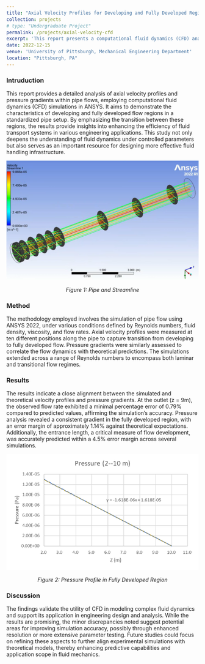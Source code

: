 ```yaml
---
title: "Axial Velocity Profiles for Developing and Fully Developed Regions"
collection: projects
# type: "Undergraduate Project"
permalink: /projects/axial-velocity-cfd
excerpt: 'This report presents a computational fluid dynamics (CFD) analysis of pipe flow using ANSYS 2022, examining axial velocity profiles, pressure distributions, and entrance lengths for various Reynolds numbers to validate flow development and predict empirical relationships with high accuracy.'
date: 2022-12-15
venue: 'University of Pittsburgh, Mechanical Engineering Department'
location: "Pittsburgh, PA"
---
```


### Intruduction
This report provides a detailed analysis of axial velocity profiles and pressure gradients within pipe flows, employing computational fluid dynamics (CFD) simulations in ANSYS. It aims to demonstrate the characteristics of developing and fully developed flow regions in a standardized pipe setup. By emphasizing the transition between these regions, the results provide insights into enhancing the efficiency of fluid transport systems in various engineering applications. This study not only deepens the understanding of fluid dynamics under controlled parameters but also serves as an important resource for designing more effective fluid handling infrastructure.
<div style="text-align: center;">
    <img src="images/Pipe_and_Streamline.png" alt="Pipe and Streamline" width="600">
    <p><em>Figure 1: Pipe and Streamline</em></p>
</div>


### Method
The methodology employed involves the simulation of pipe flow using ANSYS 2022, under various conditions defined by Reynolds numbers, fluid density, viscosity, and flow rates. Axial velocity profiles were measured at ten different positions along the pipe to capture transition from developing to fully developed flow. Pressure gradients were similarly assessed to correlate the flow dynamics with theoretical predictions. The simulations extended across a range of Reynolds numbers to encompass both laminar and transitional flow regimes.

### Results
The results indicate a close alignment between the simulated and theoretical velocity profiles and pressure gradients. At the outlet (z = 9m), the observed flow rate exhibited a minimal percentage error of 0.79% compared to predicted values, affirming the simulation’s accuracy. Pressure analysis revealed a consistent gradient in the fully developed region, with an error margin of approximately 1.14% against theoretical expectations. Additionally, the entrance length, a critical measure of flow development, was accurately predicted within a 4.5% error margin across several simulations.
<div style="text-align: center;">
    <img src="images/Pressure_Profile.png" alt="Pressure Profile in Fully Developed Region" width="600">
    <p><em>Figure 2: Pressure Profile in Fully Developed Region</em></p>
</div>


### Discussion
The findings validate the utility of CFD in modeling complex fluid dynamics and support its application in engineering design and analysis. While the results are promising, the minor discrepancies noted suggest potential areas for improving simulation accuracy, possibly through enhanced resolution or more extensive parameter testing. Future studies could focus on refining these aspects to further align experimental simulations with theoretical models, thereby enhancing predictive capabilities and application scope in fluid mechanics.